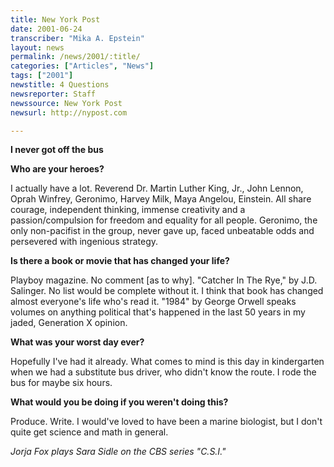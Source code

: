 ```yaml
---
title: New York Post
date: 2001-06-24
transcriber: "Mika A. Epstein"
layout: news
permalink: /news/2001/:title/
categories: ["Articles", "News"]
tags: ["2001"]
newstitle: 4 Questions
newsreporter: Staff
newssource: New York Post
newsurl: http://nypost.com

---
```

**I never got off the bus**

**Who are your heroes?**

I actually have a lot. Reverend Dr. Martin Luther King, Jr., John Lennon, Oprah Winfrey, Geronimo, Harvey Milk, Maya Angelou, Einstein. All share courage, independent thinking, immense creativity and a passion/compulsion for freedom and equality for all people. Geronimo, the only non-pacifist in the group, never gave up, faced unbeatable odds and persevered with ingenious strategy.

**Is there a book or movie that has changed your life?**

Playboy magazine. No comment [as to why]. "Catcher In The Rye," by J.D. Salinger. No list would be complete without it. I think that book has changed almost everyone's life who's read it. "1984" by George Orwell speaks volumes on anything political that's happened in the last 50 years in my jaded, Generation X opinion.

**What was your worst day ever?**

Hopefully I've had it already. What comes to mind is this day in kindergarten when we had a substitute bus driver, who didn't know the route. I rode the bus for maybe six hours.

**What would you be doing if you weren't doing this?**

Produce. Write. I would've loved to have been a marine biologist, but I don't quite get science and math in general.

*Jorja Fox plays Sara Sidle on the CBS series "C.S.I."*
